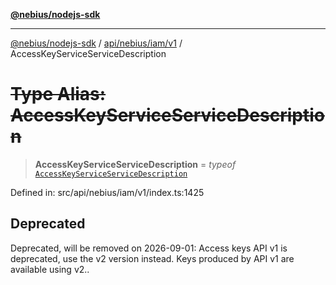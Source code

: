 [**@nebius/nodejs-sdk**](../../../../../README.md)

---

[@nebius/nodejs-sdk](../../../../../README.md) / [api/nebius/iam/v1](../README.md) / AccessKeyServiceServiceDescription

# ~~Type Alias: AccessKeyServiceServiceDescription~~

> **AccessKeyServiceServiceDescription** = _typeof_ [`AccessKeyServiceServiceDescription`](../variables/AccessKeyServiceServiceDescription.md)

Defined in: src/api/nebius/iam/v1/index.ts:1425

## Deprecated

Deprecated, will be removed on 2026-09-01: Access keys API v1 is deprecated, use the v2 version instead. Keys produced by API v1 are available using v2..
